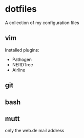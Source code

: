 # dotfiles
A collection of my configuration files

vim
---
Installed plugins:
* Pathogen
* NERDTree
* Airline

git
---

bash
----

mutt
----
only the web.de mail address
